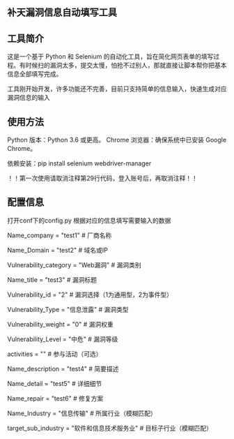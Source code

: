 ## 补天漏洞信息自动填写工具 

## 工具简介
这是一个基于 Python 和 Selenium 的自动化工具，旨在简化网页表单的填写过程。有时候扫的漏洞太多，提交太慢，怕抢不过别人，那就直接让脚本帮你把基本信息全部填写完成。

工具刚开始开发，许多功能还不完善，目前只支持简单的信息输入，快速生成对应漏洞信息的输入


## 使用方法
Python 版本：Python 3.6 或更高。
Chrome 浏览器：确保系统中已安装 Google Chrome。

依赖安装：pip install selenium webdriver-manager

！！第一次使用请取消注释第29行代码，登入账号后，再取消注释！！

## 配置信息

打开conf下的config.py 根据对应的信息填写需要输入的数据

Name_company = "test1"  # 厂商名称

Name_Domain = "test2"   # 域名或IP

Vulnerability_category = "Web漏洞"  # 漏洞类别

Name_title = "test3"    # 漏洞标题

Vulnerability_id = "2"  # 漏洞选择（1为通用型，2为事件型）

Vulnerability_Type = "信息泄露"  # 漏洞类型

Vulnerability_weight = "0"  # 漏洞权重

Vulnerability_Level = "中危"  # 漏洞等级

activities = ""         # 参与活动（可选）

Name_description = "test4"  # 简要描述

Name_detail = "test5"   # 详细细节

Name_repair = "test6"   # 修复方案

Name_Industry = "信息传输"  # 所属行业（模糊匹配）

target_sub_industry = "软件和信息技术服务业"  # 目标子行业（模糊匹配）

